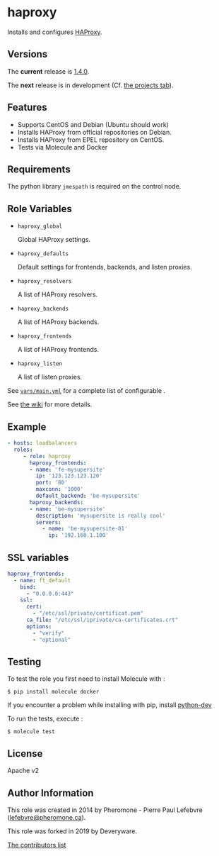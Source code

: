 haproxy
========

Installs and configures [HAProxy](http://www.haproxy.org/).

Versions
--------

The **current** release is [1.4.0](https://github.com/deveryware/ansible-haproxy/tree/v1.4.0).

The  **next** release is in development (Cf. [the projects tab](https://github.com/Deveryware/ansible-haproxy/projects)).

Features
--------

* Supports CentOS and Debian (Ubuntu should work)
* Installs HAProxy from official repositories on Debian.
* Installs HAProxy from EPEL repository on CentOS.
* Tests via Molecule and Docker

Requirements
------------

The python library `jmespath` is required on the control node.

Role Variables
--------------

* `haproxy_global`

    Global HAProxy settings.
* `haproxy_defaults`

    Default settings for frontends, backends, and listen proxies.
* `haproxy_resolvers`

    A list of HAProxy resolvers.
* `haproxy_backends`

    A list of HAProxy backends.
* `haproxy_frontends`

    A list of HAProxy frontends.
* `haproxy_listen`

    A list of listen proxies.

See [`vars/main.yml`](vars/main.yml) for a complete list of configurable .

See [the wiki](https://github.com/Deveryware/ansible-haproxy/wiki) for more details.

Example
-------

```yaml
- hosts: loadbalancers
  roles:
     - role: haproxy
       haproxy_frontends:
       - name: 'fe-mysupersite'
         ip: '123.123.123.120'
         port: '80'
         maxconn: '1000'
         default_backend: 'be-mysupersite'
       haproxy_backends:
       - name: 'be-mysupersite'
         description: 'mysupersite is really cool'
         servers:
           - name: 'be-mysupersite-01'
             ip: '192.168.1.100'
```

SSL variables
-------------

```yaml
haproxy_frontends:
  - name: ft_default
    bind:
      - "0.0.0.0:443"
    ssl:
      cert:
        - "/etc/ssl/private/certificat.pem"
      ca_file: "/etc/ssl/iprivate/ca-certificates.crt"
      options:
        - "verify"
        - "optional"
```

Testing
-------

To test the role you first need to install Molecule with :

```
$ pip install molecule docker
```

If you encounter a problem while installing with pip, install [python-dev](https://stackoverflow.com/a/21530768)

To run the tests, execute :

```
$ molecule test
```

License
------

Apache v2

Author Information
------------------

This role was created in 2014 by Pheromone - Pierre Paul Lefebvre (lefebvre@pheromone.ca).

This role was forked in 2019 by Deveryware.

[The contributors list](https://github.com/Deveryware/ansible-haproxy/blob/master/AUTHORS)
